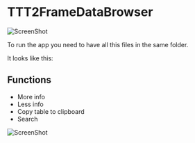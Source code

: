 # TTT2FrameDataBrowser


![ScreenShot](https://i.gyazo.com/7f02e679934b48837fde7de446374068.png)

To run the app you need to have all this files in the same folder.

It looks like this:
## Functions
  - More info
  - Less info
  - Copy table to clipboard
  - Search
  
  
![ScreenShot](https://i.gyazo.com/c1e6e5bdf96d1fc2d8c76549b991fdd0.png)
